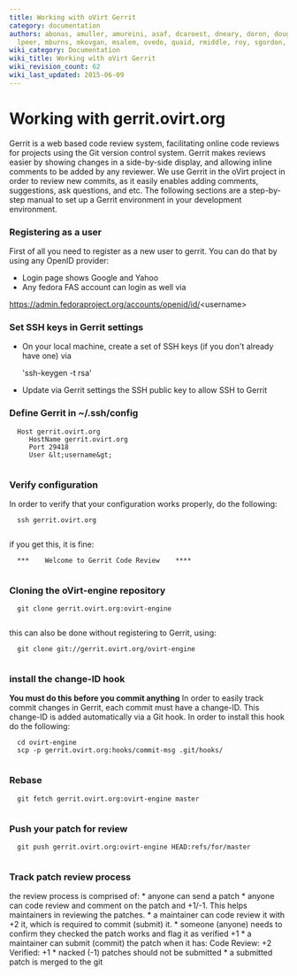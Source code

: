 ```yaml
---
title: Working with oVirt Gerrit
category: documentation
authors: abonas, amuller, amureini, asaf, dcaroest, dneary, doron, dougsland, iheim,
  lpeer, mburns, mkovgan, msalem, ovedo, quaid, rmiddle, roy, sgordon, vered
wiki_category: Documentation
wiki_title: Working with oVirt Gerrit
wiki_revision_count: 62
wiki_last_updated: 2015-06-09
---
```


# Working with gerrit.ovirt.org

Gerrit is a web based code review system, facilitating online code reviews for projects using the Git version control system. Gerrit makes reviews easier by showing changes in a side-by-side display, and allowing inline comments to be added by any reviewer. We use Gerrit in the oVirt project in order to review new commits, as it easily enables adding comments, suggestions, ask questions, and etc. The following sections are a step-by-step manual to set up a Gerrit environment in your development environment.

### Registering as a user

First of all you need to register as a new user to gerrit. You can do that by using any OpenID provider:

*   Login page shows Google and Yahoo
*   Any fedora FAS account can login as well via

<https://admin.fedoraproject.org/accounts/openid/id/>&lt;username&gt;

### Set SSH keys in Gerrit settings

*   On your local machine, create a set of SSH keys (if you don't already have one) via

      'ssh-keygen -t rsa'
       

*   Update via Gerrit settings the SSH public key to allow SSH to Gerrit

### Define Gerrit in ~/.ssh/config

      Host gerrit.ovirt.org
         HostName gerrit.ovirt.org
         Port 29418
         User &lt;username&gt;
       

### Verify configuration

In order to verify that your configuration works properly, do the following:

      ssh gerrit.ovirt.org
       

if you get this, it is fine:

      ***    Welcome to Gerrit Code Review    ****
       

### Cloning the oVirt-engine repository

      git clone gerrit.ovirt.org:ovirt-engine
       

this can also be done without registering to Gerrit, using:

      git clone git://gerrit.ovirt.org/ovirt-engine
       

### install the change-ID hook

**You must do this before you commit anything** In order to easily track commit changes in Gerrit, each commit must have a change-ID. This change-ID is added automatically via a Git hook. In order to install this hook do the following:

      cd ovirt-engine
      scp -p gerrit.ovirt.org:hooks/commit-msg .git/hooks/
       

### Rebase

      git fetch gerrit.ovirt.org:ovirt-engine master
       

### Push your patch for review

      git push gerrit.ovirt.org:ovirt-engine HEAD:refs/for/master
       

### Track patch review process

the review process is comprised of:
\* anyone can send a patch
\* anyone can code review and comment on the patch and +1/-1. This helps maintainers in reviewing the patches.
\* a maintainer can code review it with +2 it, which is required to commit (submit) it.
\* someone (anyone) needs to confirm they checked the patch works and flag it as verified +1
\* a maintainer can submit (commit) the patch when it has:
 Code Review: +2
 Verified: +1
\* nacked (-1) patches should not be submitted
\* a submitted patch is merged to the git

